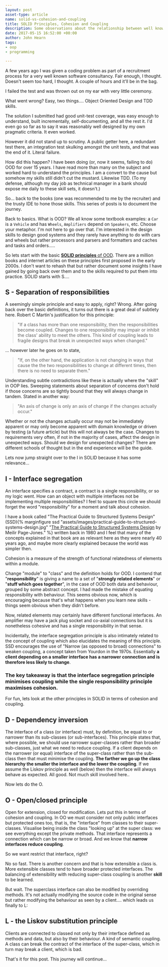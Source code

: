 ```yaml
---
layout: post
asset-type: article
name: solid-vs-cohesion-and-coupling
title: SOLID Principles, Cohesion and Coupling
description: Some observations about the relationship between well known programming principles.
date: 2017-05-15 16:52:00 +00:00
author: John Hearn
tags:
- oop
- programming

---
```


A few years ago I was given a coding problem as part of a recruitment process for a very well known software consultancy. Fair enough, I thought. Doesn't seem too hard, I thought. A couple of hours and it'll be in the bag.

 I failed the test and was thrown out on my ear with very little ceremony.

 What went wrong? Easy, two things.... Object Oriented Design and TDD skills.

 The solution I submitted had good unit-test coverage, was easy enough to understand, built incrementally, self-documenting, and all the rest it. I'd even go so far as to say it was reasonably well designed by my own pragmatic criteria. It even worked.

 However it did not stand up to scrutiny. A public getter here, a redundant test there, an integration test skulking amongst the unit tests, and that was the end of it. Literal failure.

 How did this happen? I have been doing (or, now it seems, failing to do) OOD for over 15 years. I have read more than many on the subject and worked hard to understand the principles. I am a convert to the cause but somehow my skills still didn't cut the mustard. Likewise TDD. (To my defense, although my day job as technical manager in a bank should expose me daily to these skill sets, it doesn't.)

 So... back to the books (one was recommended to me by the recruiter) and the trusty IDE to hone those skills. This series of posts is to document the journey.

 Back to basics. What is OOD? We all know some textbook examples: a `Car` is a `Vehicle` and has `Wheels`, `Amplifiers` depend on `Speakers`, etc. Choose your metaphor. I'm not here to go over that. I'm interested in the design skills to design good systems and they rarely have anything to do with cars and wheels but rather processors and parsers and formatters and caches and tasks and orders.....

 So lets start with the basic [**SOLID principles** of OOD](https://en.wikipedia.org/wiki/SOLID_%28object-oriented_design%29). There are a million books and internet articles on these principles first proposed in the early 2000s. I don't want to rehash that but rather document some insights I have gained by going back over them and to the skills required to put them into practice. SOLID starts with S....

## S - Separation of responsibilities

A seemingly simple principle and easy to apply, right? Wrong. After going back over the basic definitions, it turns out there is a great deal of subtlety here. Robert C Martin's justification for this principle:

> "If a class has more than one responsibility, then the responsibilities become coupled. Changes to one responsibility may impair or inhibit the class' ability to meet the others. This kind of coupling leads to fragile designs that break in unexpected ways when changed."

... however later he goes on to state,

> "If, on the other hand, the application is not changing in ways that cause the the two responsibilities to change at different times, then there is no need to separate them."

Understanding subtle contradictions like these is actually where the "skill" in OOP lies. Sweeping statements about separation of concerns don't hold if those concerns are so tightly bound that they will always change in tandem. Stated in another way:

> "An axis of change is only an axis of change if the changes actually occur."

Whether or not the changes actually occur may not be immediately apparent or may only become apparent with domain knowledge or driven by testing (a future article) but this will not always be the case. Changes to requirements very often, if not in the majority of cases, affect the design in unexpected ways. Should we design for unexpected changes? There are different schools of thought but in the end experience will be the guide. 

 Lets now jump straight over to the I in SOLID because it has some relevance...

## I - Interface segregation

 An interface specifies a contract, a contract is a single responsibility, or so my logic went. How can an object with multiple interfaces not be implementing multiple responsibilities? I feel to square this circle we should forget the word "responsibility" for a moment and talk about cohesion.

 I have a book called "The Practical Guide to Structured Systems Design" (SSD){% marginfigure ssd "assets/images/practical-guide-to-structured-systems-design.jpg" "[The Practical Guide to Structured Systems Design](https://www.goodreads.com/book/show/1441004.Practical_Guide_to_Structured_Systems_Design) by Meilir Page-Jones." %} written back in 1980 and I feel that many of the concepts explained in that book are as relevant here as they were nearly 40 years ago, and maybe more clearly explained because the world was simpler then.

Cohesion is a measure of the strength of functional relatedness of elements within a module.

Change "module" to "class" and the definition holds for OOD. I contend that "**responsibility**" is giving a name to a set of "**strongly related elements**" or "**stuff which goes together**", in the case of OOD both data and behaviour, grouped by some abstract concept. I had made the mistake of equating responsibility with behaviour. This seems obvious now, which is encouraging because that's what happens when you learn new skills - things seem obvious when they didn't before.

 Now, related elements may certainly have different functional interfaces. An amplifier may have a jack plug socket and co-axial connections but it is nonetheless cohesive and has a single responsibility in that sense.

 Incidentally, the interface segregation principle is also intimately related to the concept of coupling which also elucidates the meaning of this principle. SSD encourages the use of "Narrow (as opposed to broad) connections" to weaken coupling, a concept taken from Yourdon in the 1970s. Essentially **a client depending on a smaller interface has a narrower connection and is therefore less likely to change**.

### The key takeaway is that the **interface segregation principle minimises coupling** while the **single responsibility principle maximises cohesion**.

 For fun, lets look at the other principles in SOLID in terms of cohesion and coupling.

## D - Dependency inversion

 The interface of a class (or interface) must, by definition, be equal to or narrower than its sub-classes (or sub-interfaces). This principle states that, where possible, we should use narrower super-classes rather than broader sub-classes, just what we need to reduce coupling. If a client depends on the narrower (or equal) interface of the super-class rather than the sub-class then that must minimise the coupling. **The farther we go up the class hierarchy the smaller the interface and the lower the coupling**.  If we assume the Liskov principle as well (below) then the interface will always behave as expected. All good. Not much skill involved here..

 Now lets do the O.

## O - Open/closed principle

 Open for extension, closed for modification. Lets put this in terms of cohesion and coupling. In OO we must consider not only public interfaces but protected ones too, that is, the "interface" from classes to their super-classes. Visualise being inside the class "looking up" at the super class: we see everything except the private methods. That interface represents a connection which can be narrow or broad. And we know that **narrow interfaces reduce coupling**.

 So we want restrict that interface, right?

 No so fast. There is another concern and that is how extensible a class is. More extensible classes tend to have broader protected interfaces. The balancing of extensibility with reducing super-class coupling is another **skill** to be learned.

 But wait. The superclass interface can also be modified by overriding methods. It's not actually modifying the source code in the original sense but rather modifying the behaviour as seen by a client.... which leads us finally to L:

## L - the Liskov substitution principle

 Clients are connected to classed not only by their interface defined as methods and data, but also by their behaviour. A kind of semantic coupling. A class can break the contract of the interface of the super-class, which in turn may break a client, which is bad.

That's it for this post. This journey will continue...
  